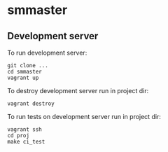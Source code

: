 # smmaster

## Development server

To run development server:
```
git clone ...
cd smmaster
vagrant up
```

To destroy development server run in project dir:
```
vagrant destroy
```

To run tests on development server run in project dir:
```
vagrant ssh
cd proj
make ci_test
```
